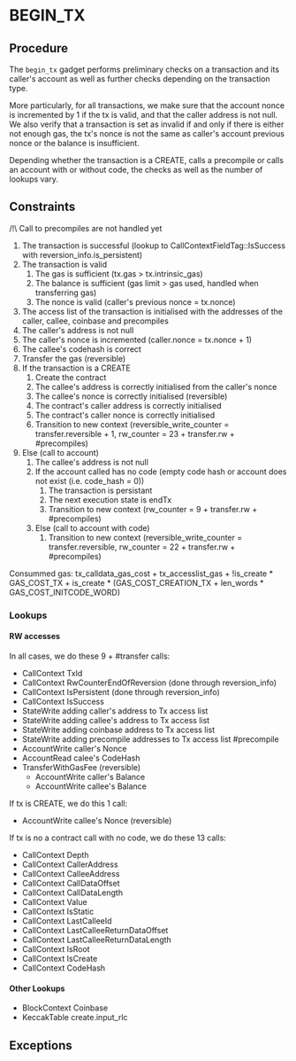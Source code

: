 # BEGIN_TX 

## Procedure

The `begin_tx` gadget performs preliminary checks on a transaction and its caller's account as well as further checks depending on the transaction type. 

More particularly, for all transactions, we make sure that the account nonce is incremented by 1 if the tx is valid, and that the caller address is not null. We also verify that a transaction is set as invalid if and only if there is either not enough gas, the tx's nonce is not the same as caller's account previous nonce or the balance is insufficient.

Depending whether the transaction is a CREATE, calls a precompile or calls an account with or without code, the checks as well as the number of lookups vary.

## Constraints
/!\ Call to precompiles are not handled yet

1. The transaction is successful (lookup to CallContextFieldTag::IsSuccess with reversion_info.is_persistent)
2. The transaction is valid
    1. The gas is sufficient (tx.gas > tx.intrinsic_gas)
    2. The balance is sufficient (gas limit > gas used, handled when transferring gas)
    3. The nonce is valid (caller's previous nonce = tx.nonce)
3. The access list of the transaction is initialised with the addresses of the caller, callee, coinbase and precompiles
4. The caller's address is not null
5. The caller's nonce is incremented (caller.nonce = tx.nonce + 1)
6. The callee's codehash is correct
7. Transfer the gas (reversible)
9. If the transaction is a CREATE
    1. Create the contract
    2. The callee's address is correctly initialised from the caller's nonce
    3. The callee's nonce is correctly initialised (reversible)
    4. The contract's caller address is correctly initialised
    5. The contract's caller nonce is correctly initialised
    6. Transition to new context (reversible_write_counter = transfer.reversible + 1, rw_counter = 23 + transfer.rw + #precompiles)
10. Else (call to account)
    1. The callee's address is not null
    2. If the account called has no code (empty code hash or account does not exist (i.e. code_hash = 0))
        1. The transaction is persistant
        2. The next execution state is endTx
        3. Transition to new context (rw_counter = 9 + transfer.rw + #precompiles)
    3. Else (call to account with code)
        1. Transition to new context (reversible_write_counter = transfer.reversible, rw_counter = 22 + transfer.rw + #precompiles)

Consummed gas: tx_calldata_gas_cost + tx_accesslist_gas + !is_create * GAS_COST_TX  + is_create * (GAS_COST_CREATION_TX + len_words * GAS_COST_INITCODE_WORD)

### Lookups

#### RW accesses
In all cases, we do these 9 + #transfer calls:
- CallContext TxId
- CallContext RwCounterEndOfReversion (done through reversion_info)
- CallContext IsPersistent (done through reversion_info)
- CallContext IsSuccess
- StateWrite adding caller's address to Tx access list
- StateWrite adding callee's address to Tx access list
- StateWrite adding coinbase address to Tx access list
- StateWrite adding precompile addresses to Tx access list    #precompile
- AccountWrite caller's Nonce
- AccountRead calee's CodeHash
- TransferWithGasFee (reversible)
    - AccountWrite caller's Balance 
    - AccountWrite callee's Balance

If tx is CREATE, we do this 1 call:
- AccountWrite callee's Nonce (reversible)

If tx is no a contract call with no code, we do these 13 calls:
- CallContext Depth
- CallContext CallerAddress
- CallContext CalleeAddress
- CallContext CallDataOffset
- CallContext CallDataLength
- CallContext Value
- CallContext IsStatic
- CallContext LastCalleeId
- CallContext LastCalleeReturnDataOffset
- CallContext LastCalleeReturnDataLength
- CallContext IsRoot
- CallContext IsCreate
- CallContext CodeHash
    
#### Other Lookups
- BlockContext Coinbase
- KeccakTable create.input_rlc

## Exceptions